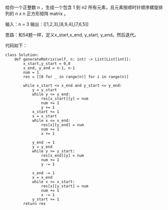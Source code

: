 给你一个正整数 n ，生成一个包含 1 到 n2 所有元素，且元素按顺时针顺序螺旋排列的 n x n 正方形矩阵 matrix 。

输入：n = 3
输出：[[1,2,3],[8,9,4],[7,6,5]]



思路：和54题一样，定义x_start,x_end, y_start, y_end。然后迭代。


代码如下：
```
class Solution:
    def generateMatrix(self, n: int) -> List[List[int]]:
        x_start,y_start = 0,0
        x_end, y_end = n-1, n-1
        num = 1
        res = [[0 for _ in range(n)] for i in range(n)]

        while x_start <= x_end and y_start <= y_end:
            y = y_start
            while y <= y_end:
                res[x_start][y] = num
                num += 1
                y += 1
            x_start += 1
            x = x_start
            while x <= x_end:
                res[x][y_end] = num
                num += 1
                x += 1
            
            y_end -= 1
            y = y_end
            while y >= y_start:
                res[x_end][y] = num
                num += 1
                y -= 1
            
            x_end -= 1
            x = x_end
            while x >= x_start:
                res[x][y_start] = num
                num += 1
                x -= 1
            y_start += 1
        return res

```